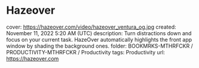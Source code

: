 # Hazeover

cover: https://hazeover.com/video/hazeover_ventura_og.jpg
created: November 11, 2022 5:20 AM (UTC)
description: Turn distractions down and focus on your current task. HazeOver automatically highlights the front app window by shading the background ones.
folder: BOOKMRKS-MTHRFCKR / PRODUCTIVITY-MTHRFCKR / Productivity
tags: Productivity
url: https://hazeover.com